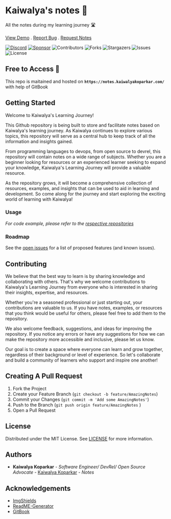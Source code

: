 # Kaiwalya's notes 📝

All the notes during my learning journey 🛣️\
\
[View Demo](https://notes.kaiwalyakoparkar.com/) . [Report Bug](https://github.com/kaiwalyakoparkar/notes/issues/new?assignees=&labels=bug&template=bug.yml&title=%5BBug%5D%3A+%3Ctitle%3E) . [Request Notes](https://github.com/kaiwalyakoparkar/notes/issues)

[![Discord](https://img.shields.io/discord/907150172725862420)](https://community.kaiwalyakoparkar.com) [![Sponsor](https://img.shields.io/github/sponsors/kaiwalyakoparkar?color=light%20green)](https://github.com/sponsors/kaiwalyakoparkar) ![Contributors](https://img.shields.io/github/contributors/kaiwalyakoparkar/notes?color=dark-green) ![Forks](https://img.shields.io/github/forks/kaiwalyakoparkar/notes?style=social) ![Stargazers](https://img.shields.io/github/stars/kaiwalyakoparkar/notes?style=social) ![Issues](https://img.shields.io/github/issues/kaiwalyakoparkar/notes) ![License](https://img.shields.io/github/license/kaiwalyakoparkar/notes)

## Free to Access 💸

This repo is maitained and hosted on **`https://notes.kaiwalyakoparkar.com/`** with help of GitBook

## Getting Started

Welcome to Kaiwalya's Learning Journey!

This Github repository is being built to store and facilitate notes based on Kaiwalya's learning journey. As Kaiwalya continues to explore various topics, this repository will serve as a central hub to keep track of all the information and insights gained.

From programming languages to devops, from open source to devrel, this repository will contain notes on a wide range of subjects. Whether you are a beginner looking for resources or an experienced learner seeking to expand your knowledge, Kaiwalya's Learning Journey will provide a valuable resource.

As the repository grows, it will become a comprehensive collection of resources, examples, and insights that can be used to aid in learning and development. So come along for the journey and start exploring the exciting world of learning with Kaiwalya!

### Usage

_For code example, please refer to the_ [_respective repositories_](https://github.com/kaiwalyakoparkar?tab=repositories)

### Roadmap

See the [open issues](https://github.com/kaiwalyakoparkar/notes/issues) for a list of proposed features (and known issues).

## Contributing

We believe that the best way to learn is by sharing knowledge and collaborating with others. That's why we welcome contributions to Kaiwalya's Learning Journey from everyone who is interested in sharing their insights, expertise, and resources.

Whether you're a seasoned professional or just starting out, your contributions are valuable to us. If you have notes, examples, or resources that you think would be useful for others, please feel free to add them to the repository.

We also welcome feedback, suggestions, and ideas for improving the repository. If you notice any errors or have any suggestions for how we can make the repository more accessible and inclusive, please let us know.

Our goal is to create a space where everyone can learn and grow together, regardless of their background or level of experience. So let's collaborate and build a community of learners who support and inspire one another!

## Creating A Pull Request

1. Fork the Project
2. Create your Feature Branch (`git checkout -b feature/AmazingNotes`)
3. Commit your Changes (`git commit -m 'Add some AmazingNotes'`)
4. Push to the Branch (`git push origin feature/AmazingNotes` )
5. Open a Pull Request

## License

Distributed under the MIT License. See [LICENSE](LICENSE.md) for more information.

## Authors

* **Kaiwalya Koparkar** - _Software Engineer/ DevRel/ Open Source Advocate_ - [Kaiwalya Koparkar](https://github.com/kaiwalyakoparkar/) - _Notes_

## Acknowledgements

* [ImgShields](https://shields.io/)
* [ReadME-Generator](https://github.com/ShaanCoding/ReadME-Generator)
* [GitBook](https://gitbook.com/)
